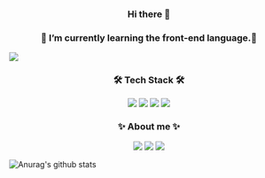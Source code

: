 <h3 align="center"> Hi there 👋 </h3>
<h3 align="center">🌱 I’m currently learning the front-end language.🏃</h3>

<img align="center" src="https://postfiles.pstatic.net/MjAyMjAzMDVfNzkg/MDAxNjQ2NDY0Mzc2NzIx.IhR8NYZ-MJIJmMSPbNCyf8mSX9qB9eLxMpceCyfkYYEg.lj0x2NcUbRr9TiaPUsn57EnwIuajSga4mXA3ANl5Do0g.PNG.dbfla5036/yurim.png?type=w773">

<h3 align="center">🛠 Tech Stack 🛠 </h3>
<p align="center" float="left">
<img src="https://img.shields.io/badge/html5-E34F26?style=for-the-badge&logo=html5&logoColor=white">
<img src="https://img.shields.io/badge/CSS-1572B6?style=for-the-badge&logo=CSS3&logoColor=white">
<img src="https://img.shields.io/badge/JavaScript-F7DF1E?style=for-the-badge&logo=JavaScript&logoColor=black">
<img src="https://img.shields.io/badge/python-3670A0?style=for-the-badge&logo=python&logoColor=FF9E0F">
</p>

<h3 align="center">✨ About me ✨ </h3>
<p align="center" float="left">
<a href="https://www.instagram.com/ryu_ri_m/?hl=ko"><img src="https://img.shields.io/badge/Instagram-E4405F?style=flat-square&logo=Instagram&logoColor=white&link=https://www.instagram.com/ryu_ri_m/?hl=ko"/></a>
<a href="https://velog.io/@ryurim0109"><img src="https://img.shields.io/badge/Velog-20C997?style=flat-square&logo=Velog&logoColor=white&link=https://www.instagram.com/ryu_ri_m/?hl=ko"/></a>
<a href="mailto:dbfla5036@gmail.com"><img src="https://img.shields.io/badge/gmail-EA4335?style=flat-square&logo=gmail&logoColor=white&link=https://www.instagram.com/ryu_ri_m/?hl=ko"/></a>

</p>




![Anurag's github stats](https://github-readme-stats.vercel.app/api?username=ryurim0109&show_icons=true&theme=react)

